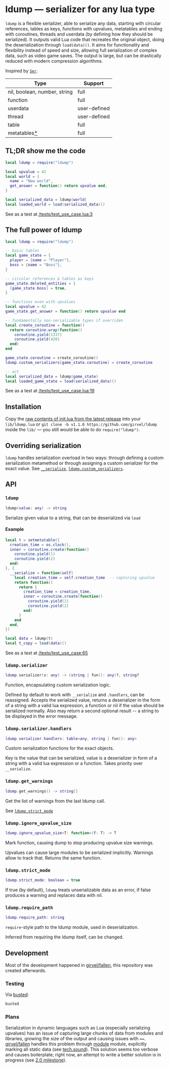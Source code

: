 # ldump — serializer for any lua type

`ldump` is a flexible serializer, able to serialize any data, starting with circular references, tables as keys, functions with upvalues, metatables and ending with coroutines, threads and userdata (by defining how they should be serialized). It outputs valid Lua code that recreates the original object, doing the deserialization through `load(data)()`. It aims for functionality and flexibility instead of speed and size, allowing full serialization of complex data, such as video game saves. The output is large, but can be drastically reduced with modern compression algorithms.

Inspired by [`Ser`](https://github.com/gvx/Ser).

| Type                         | Support      |
| ---------------------------- | ------------ |
| nil, boolean, number, string | full         |
| function                     | full         |
| userdata                     | user-defined |
| thread                       | user-defined |
| table                        | full         |
| metatables[*](#plans)        | full         |


## TL;DR show me the code

```lua
local ldump = require("ldump")

local upvalue = 42
local world = {
  name = "New world",
  get_answer = function() return upvalue end,
}

local serialized_data = ldump(world)
local loaded_world = load(serialized_data)()
```

See as a test at [/tests/test_use_case.lua:3](/tests/test_use_case.lua#L3)


## The full power of ldump

```lua
local ldump = require("ldump")

-- basic tables
local game_state = {
  player = {name = "Player"},
  boss = {name = "Boss"},
}

-- circular references & tables as keys
game_state.deleted_entities = {
  [game_state.boss] = true,
}

-- functions even with upvalues
local upvalue = 42
game_state.get_answer = function() return upvalue end

-- fundamentally non-serializable types if overriden
local create_coroutine = function()
  return coroutine.wrap(function()
    coroutine.yield(1337)
    coroutine.yield(420)
  end)
end

game_state.coroutine = create_coroutine()
ldump.custom_serializers[game_state.coroutine] = create_coroutine

-- act
local serialized_data = ldump(game_state)
local loaded_game_state = load(serialized_data)()
```

See as a test at [/tests/test_use_case.lua:19](/tests/test_use_case.lua#L19)


## Installation

Copy the [raw contents of init.lua from the latest release](https://raw.githubusercontent.com/girvel/ldump/refs/tags/v1.1.0/init.lua) into your `lib/ldump.lua` or `git clone -b v1.1.0 https://github.com/girvel/ldump` inside the `lib/` — you still would be able to do `require("ldump")`.


## Overriding serialization

`ldump` handles serialization overload in two ways: through defining a custom serialization metamethod or through assigning a custom serializer for the exact value. See [`__serialize`](#__serialize), [`ldump.custom_serializers`](#ldumpcustom_serializers).


## API

### `ldump`

```lua
ldump(value: any) -> string
```

Serialize given value to a string, that can be deserialized via `load`

#### Example

```lua
local t = setmetatable({
  creation_time = os.clock(),
  inner = coroutine.create(function()
    coroutine.yield(1)
    coroutine.yield(2)
  end)
}, {
  __serialize = function(self)
    local creation_time = self.creation_time  -- capturing upvalue
    return function()
      return {
        creation_time = creation_time,
        inner = coroutine.create(function()
          coroutine.yield(1)
          coroutine.yield(2)
        end)
      }
    end
  end,
})

local data = ldump(t)
local t_copy = load(data)()
```

See as a test at [/tests/test_use_case:65](/tests/test_use_case#L65)

### `ldump.serializer`

```lua
ldump.serializer(x: any) -> (string | fun(): any)?, string?
```

Function, encapsulating custom serialization logic.

Defined by default to work with `__serialize` and `.handlers`, can be reassigned. Accepts the serialized value, returns a deserializer in the form of a string with a valid lua expression, a function or nil if the value should be serialized normally. Also may return a second optional result -- a string to be displayed in the error message.

### `ldump.serializer.handlers`

```lua
ldump.serializer.handlers: table<any, string | fun(): any>
```

Custom serialization functions for the exact objects. 

Key is the value that can be serialized, value is a deserializer in form of a string with a valid lua expression or a function. Takes priority over `__serialize`.

### `ldump.get_warnings`

```lua
ldump.get_warnings() -> string[]
```

Get the list of warnings from the last ldump call.

See [`ldump.strict_mode`](#ldumpstrict_mode)

### `ldump.ignore_upvalue_size`

```lua
ldump.ignore_upvalue_size<T: function>(f: T) -> T
```

Mark function, causing dump to stop producing upvalue size warnings.

Upvalues can cause large modules to be serialized implicitly. Warnings allow to track that. Returns the same function.

### `ldump.strict_mode`

```lua
ldump.strict_mode: boolean = true
```

If true (by default), `ldump` treats unserializable data as an error, if false produces a warning and replaces data with nil.

### `ldump.require_path`

```lua
ldump.require_path: string
```

`require`-style path to the ldump module, used in deserialization.

Inferred from requiring the ldump itself, can be changed.


## Development

Most of the development happened in [girvel/fallen](https://github.com/girvel/fallen), this repository was created afterwards.

### Testing

Via [busted](https://github.com/lunarmodules/busted):

```bash
busted
```

### Plans

Serialization in dynamic languages such as Lua (especially serializing upvalues) has an issue of capturing large chunks of data from modules and libraries, growing the size of the output and causing issues with `==`. [girvel/fallen](https://github.com/girvel/fallen) handles this problem through [module](https://github.com/girvel/fallen/blob/master/lib/module.lua) module, explicitly marking all static data (see [tech.sound](https://github.com/girvel/fallen/blob/master/tech/sound.lua)). This solution seems too verbose and causes boilerplate; right now, an attempt to write a better solution is in progress (see [2.0 milestone](https://github.com/girvel/ldump/milestone/2)).
